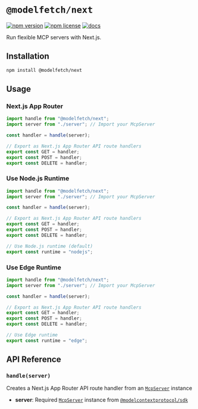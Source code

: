# `@modelfetch/next`

[![npm version](https://img.shields.io/npm/v/@modelfetch/next.svg)](https://www.npmjs.com/package/@modelfetch/next)
[![npm license](https://img.shields.io/npm/l/@modelfetch/next.svg)](https://www.npmjs.com/package/@modelfetch/next)
[![docs](https://img.shields.io/badge/docs-modelfetch.com-blue)](https://www.modelfetch.com/docs/runtime/next)

Run flexible MCP servers with Next.js.

## Installation

```bash
npm install @modelfetch/next
```

## Usage

### Next.js App Router

```typescript
import handle from "@modelfetch/next";
import server from "./server"; // Import your McpServer

const handler = handle(server);

// Export as Next.js App Router API route handlers
export const GET = handler;
export const POST = handler;
export const DELETE = handler;
```

### Use Node.js Runtime

```typescript
import handle from "@modelfetch/next";
import server from "./server"; // Import your McpServer

const handler = handle(server);

// Export as Next.js App Router API route handlers
export const GET = handler;
export const POST = handler;
export const DELETE = handler;

// Use Node.js runtime (default)
export const runtime = "nodejs";
```

### Use Edge Runtime

```typescript
import handle from "@modelfetch/next";
import server from "./server"; // Import your McpServer

const handler = handle(server);

// Export as Next.js App Router API route handlers
export const GET = handler;
export const POST = handler;
export const DELETE = handler;

// Use Edge runtime
export const runtime = "edge";
```

## API Reference

### `handle(server)`

Creates a Next.js App Router API route handler from an [`McpServer`](https://github.com/modelcontextprotocol/typescript-sdk?tab=readme-ov-file#server) instance

- **server**: Required [`McpServer`](https://github.com/modelcontextprotocol/typescript-sdk?tab=readme-ov-file#server) instance from [`@modelcontextprotocol/sdk`](https://github.com/modelcontextprotocol/typescript-sdk)
